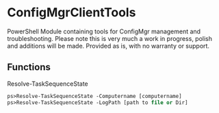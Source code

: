# ConfigMgrClientTools
PowerShell Module containing tools for ConfigMgr management and troubleshooting.
Please note this is very much a work in progress, polish and additions will be made.
Provided as is, with no warranty or support.
## Functions
Resolve-TaskSequenceState
```ps
ps>Resolve-TaskSequenceState -Computername [computername]
ps>Resolve-TaskSequenceState -LogPath [path to file or Dir]
```
